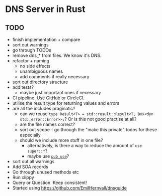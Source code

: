 # DNS Server in Rust

## TODO

- finish implementation + compare
- sort out warnings
- go through TODOs
- remove dns\_\* from files. We know it's DNS.
- refactor + naming
  - no side effects
  - unambiguous names
  - add comments if really necessary
- sort out directory structure
- add tests?
  - maybe just important ones if necessary
- CI pipeline. Use GitHub or CircleCI.
- utilise the result type for returning values and errors
- are all the includes pragmatic?
  - can we reuse `type Result<T> = std::result::Result<T, Box<dyn std::error::Error>>;`? Or is this not good practise at all?
  - are the file names correct?
  - sort out scope - go through the "make this private" todos for these especially
  - should we include more stuff in one file?
    - alternatively, is there a way to reduce the amount of `use super::*`?
    - maybe use [`pub use`](https://www.reddit.com/r/rust/comments/6x49mu/what_are_some_rules_of_thumb_for_use/dmd07yr?utm_source=share&utm_medium=web2x&context=3)?
- sort out all warnings
- Add SOA records
- Go through unused methods etc
- Run clippy
- Query or Question. Keep consistent!
- Started using https://github.com/EmilHernvall/dnsguide
